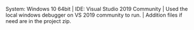 System: Windows 10 64bit |
IDE: Visual Studio 2019 Community |
Used the local windows debugger on VS 2019 community to run. |
Addition files if need are in the project zip.
